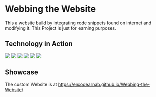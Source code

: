 # Webbing the Website
This a website build by integrating code snippets found on internet and modifying it. This Project is just for learning purposes.    
## Technology in Action  
<img src="https://img.shields.io/badge/HTML5-E34F26?style=for-the-badge&logo=html5&logoColor=white">  <img src="https://img.shields.io/badge/CSS3-1572B6?style=for-the-badge&logo=css3&logoColor=white">  <img src="https://img.shields.io/badge/JavaScript-F7DF1E?style=for-the-badge&logo=javascript&logoColor=black">  <img src="https://img.shields.io/badge/Sass-CC6699?style=for-the-badge&logo=sass&logoColor=white">  <img src="https://img.shields.io/badge/Bootstrap-563D7C?style=for-the-badge&logo=bootstrap&logoColor=white">  <img src="https://img.shields.io/badge/SVG-FFB13B?style=for-the-badge&logo=SVG&logoColor=black">    
## Showcase
The custom Website is at https://encodearnab.github.io/Webbing-the-Website/
